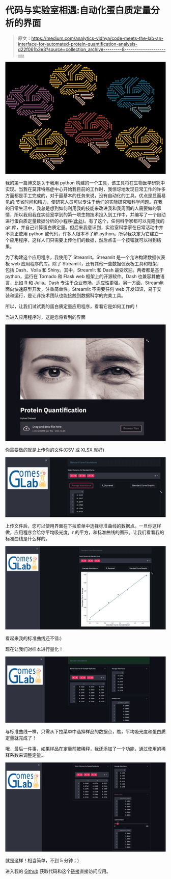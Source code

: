 # 代码与实验室相遇:自动化蛋白质定量分析的界面

> 原文：<https://medium.com/analytics-vidhya/code-meets-the-lab-an-interface-for-automated-protein-quantification-analysis-d22f061b3e3?source=collection_archive---------8----------------------->

![](img/59d599d285b058fa4208dcd1f08ae9a3.png)

我的第一篇博文是关于我用 python 构建的一个工具，该工具将在生物医学研究中实现。当我在莫菲特癌症中心开始我目前的工作时，我惊讶地发现日常工作的许多方面都是手工完成的，对于最基本的任务来说，没有自动化的工具。优点是显而易见的:节省时间和精力，使研究人员可以专注于他们的实际研究和科学问题。在我的日常生活中，我总是想到如何利用我的技能来改进我和我周围的人需要做的事情，所以我用我在实验室学到的第一项生物技术投入到工作中，并编写了一个自动进行蛋白质定量数据分析的小程序([此处](/analytics-vidhya/harnessing-data-science-to-streamline-biomedical-research-c8164a6ab769))。有了这个，任何科学家都可以克隆我的 git 库，并自己计算蛋白质定量。但后来我意识到，实验室科学家在日常活动中并不真正使用 python 或代码，许多人根本不了解 python。所以我决定为它建立一个应用程序，这样人们只需要上传他们的数据，然后点击一个按钮就可以得到结果。

为了构建这个应用程序，我使用了 Streamlit。Streamlit 是一个允许构建数据仪表板 web 应用程序的库。除了 Streamlit，还有其他一些数据仪表板工具和框架，包括 Dash、Voila 和 Shiny。其中，Streamlit 和 Dash 最受欢迎。两者都是基于 python，运行在 Tornado 和 Flask web 框架上的开源软件。Dash 也兼容其他语言，比如 R 和 Julia。Dash 专注于企业市场，适应性更强。另一方面，Streamlit 面向快速原型开发，注重简单性。Streamlit 不需要任何 web 开发知识，易于安装和运行，是让非技术团队也能接触到数据科学的完美工具。

所以，让我们试试我的蛋白质定量应用程序，看看它是如何工作的！

当进入应用程序时，这是您将看到的界面

![](img/9863382a59621989330c9468fa88fdad.png)

你需要做的就是上传你的文件(CSV 或 XLSX 就好)

![](img/def1ab5fcd4bbd6c84419f314b6ce09a.png)

上传文件后，您可以使用界面在下拉菜单中选择标准曲线的数据点。一旦你这样做，应用程序会给你平均吸光度，r 的平方，和标准曲线的图形。让我们看看我的标准曲线是什么样的。

![](img/4949c6a8b9f3f191131e2df6f49c72ea.png)

看起来我的标准曲线还不错:)

现在让我们对样本进行量化！

![](img/c129f4702ba456dd73e39481fe71c157.png)

与标准曲线一样，只需从下拉菜单中选择样品的数据点，瞧，平均吸光度和蛋白质定量就完成了！

哦，最后一件事，如果样品在定量前被稀释，我还添加了一个功能，通过使用的稀释系数来调整定量。

![](img/bf9cce68a178f32dd8673ac8a55c1dd5.png)

就是这样！相当简单，不到 5 分钟；)

进入我的 [Github](https://github.com/dendar/protein_quantification_streamlit) 获取代码和这个[链接](https://share.streamlit.io/dendar/protein_quantification_streamlit/pQ_app.py)直接访问应用。